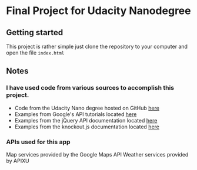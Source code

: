 # Final Project for Udacity Nanodegree

## Getting started
This project is rather simple just clone the repository to your computer and open the file `index.html`

## Notes

### I have used code from various sources to accomplish this project.

* Code from the Udacity Nano degree hosted on GitHub [here](https://github.com/udacity/ud864)
* Examples from Google's API tutorials located [here](https://developers.google.com/maps/documentation/javascript/tutorial)
* Examples from the jQuery API documentation located [here](http://api.jquery.com/)
* Examples from the knockout.js documentation located [here](http://knockoutjs.com/documentation/introduction.html)

### APIs used for this app

Map services provided by the Google Maps API
Weather services provided by APIXU